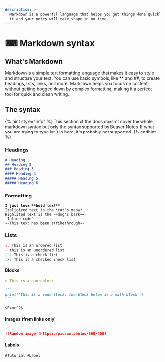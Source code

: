 ```yaml
---
description: >-
  Markdown is a powerful language that helps you get things done quickly. Master
  it and your notes will take shape in no time.
---
```


# ⌨ Markdown syntax

## What's Markdown

Markdown is a simple text formatting language that makes it easy to style and structure your text. You can use basic symbols, like \*\* and ##, to create headings, lists, links, and more. Markdown helps you focus on content without getting bogged down by complex formatting, making it a perfect tool for quick and clean writing.

## The syntax

{% hint style="info" %}
This section of the docs doesn't cover the whole markdown syntax but only the syntax supported by Beaver Notes. If what you are trying to type isn't in here, it's probably not supported.
{% endhint %}

### Headings

```markdown
# Heading 1
## Heading 2
### Heading 3
#### Heading 4
##### Heading 5
##### Heading 6
```

### Formatting&#x20;

<pre class="language-markdown"><code class="lang-markdown"><strong>I just love **bold text**
</strong>Italicized text is the *cat's meow*
Highlited text is the ==dog's bark==
`Inline code`
~~This text has been strikethrough~~
</code></pre>

### Lists

```markdown
1. This is an ordered list
- this is an unordered list
[ ] This is a check list
[x] This is a checked check list
```

#### Blocks

````markdown
> This is a quoteblock

```
print('This is a code block, the block below is a math block!')
```

$E=mc^2$
````

#### Images (from links only)

<figure><img src="https://picsum.photos/800/400" alt=""><figcaption></figcaption></figure>

```markdown
![Random image](https://picsum.photos/800/400)
```

#### Labels

```markdown
#Tutorial #Label
```
